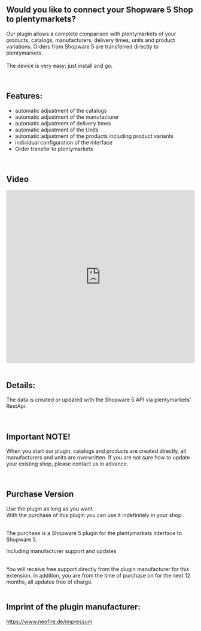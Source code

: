 <h2><b>Would you like to connect your Shopware 5 Shop to plentymarkets?</b></h2>Our plugin allows a complete comparison with plentymarkets of your products, catalogs, manufacturers, delivery times, units and product variations. Orders from Shopware 5 are transferred directly to plentymarkets. <br><br>The device is very easy: just install and go.<p><br></p><h2>Features:</h2><p></p><ul><li>automatic adjustment of the catalogs<br></li><li>automatic adjustment of the manufacturer</li><li>automatic adjustment of delivery times</li><li>automatic adjustment of the Units</li><li>automatic adjustment of the products including product variants</li><li>individual configuration of the interface</li><li>Order transfer to plentymarkets</li></ul><br><h2>Video</h2>
<iframe width="100%" height="461px" src="https://www.youtube.com/embed/hBfd9n_nuXc" frameborder="0" allow="autoplay; encrypted-media" allowfullscreen></iframe><br><br><h2>Details<b>:</b></h2>The data is created or updated with the Shopware 5 API via plentymarkets' RestApi.<p><br></p><h2>Important NOTE!</h2><p>When you start our plugin, catalogs and products are created directly, all manufacturers and units are overwritten. If you are not sure how to update your existing shop, please contact us in advance.</p>


<br><h2>Purchase Version</h2>
Use the plugin as long as you want.<br>
With the purchase of this plugin you can use it indefinitely in your shop.<br><br>

The purchase is a Shopware 5 plugin for the plentymarkets interface to Shopware 5.<br>


Including manufacturer support and updates<br><br>

You will receive free support directly from the plugin manufacturer for this extension. In addition, you are from the time of purchase on for the next 12 months, all updates free of charge. <br><br>


<h2>Imprint of the plugin manufacturer:
</h2><a target="_blank" href="https://www.neofire.de/impressum" >https://www.neofire.de/impressum</a><br><p></p>
